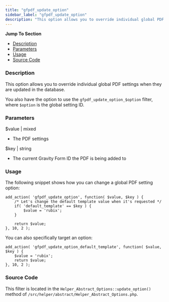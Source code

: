 ```yaml
---
title: "gfpdf_update_option"
sidebar_label: "gfpdf_update_option"
description: "This option allows you to override individual global PDF settings when they are updated in the database. "
---
```


**Jump To Section**

* [Description](#description)
* [Parameters](#parameters)
* [Usage](#usage)
* [Source Code](#source-code)

### Description 

This option allows you to override individual global PDF settings when they are updated in the database. 

You also have the option to use the `gfpdf_update_option_$option` filter, where `$option` is the global setting ID.

### Parameters 

$value | mixed
*  The PDF settings

$key | string
*  The current Gravity Form ID the PDF is being added to

### Usage 

The following snippet shows how you can change a global PDF setting option:

```.language-php
add_action( 'gfpdf_update_option', function( $value, $key ) {
	/* Let's change the default template value when it's requested */
	if( 'default_template' == $key ) {
		$value = 'rubix';
	}

	return $value;
}, 10, 2 );
```


You can also specifically target an option: 

```.language-php
add_action( 'gfpdf_update_option_default_template', function( $value, $key ) {
	$value = 'rubix';
	return $value;
}, 10, 2 );
```

### Source Code 

This filter is located in the `Helper_Abstract_Options::update_option()` method of `/src/helper/abstract/Helper_Abstract_Options.php`.
